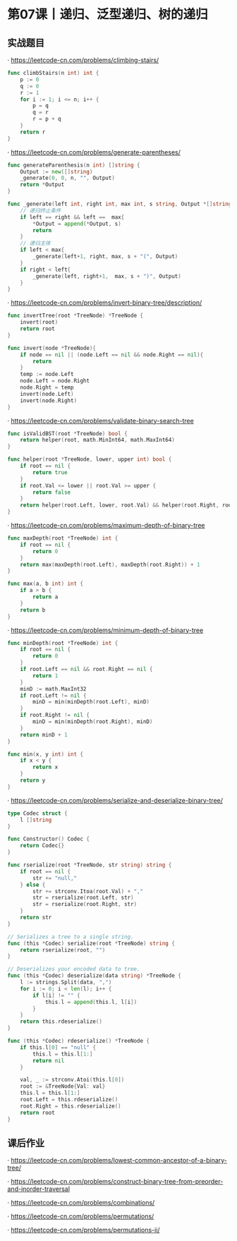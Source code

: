 # 第07课丨递归、泛型递归、树的递归

## 实战题目

· https://leetcode-cn.com/problems/climbing-stairs/

```go
func climbStairs(n int) int {
    p := 0
	q := 0
	r := 1
	for i := 1; i <= n; i++ {
		p = q
		q = r
		r = p + q
	}
	return r
}
```

· https://leetcode-cn.com/problems/generate-parentheses/

```go
func generateParenthesis(n int) []string {
	Output := new([]string)
	_generate(0, 0, n, "", Output)
	return *Output
}

func _generate(left int, right int, max int, s string, Output *[]string){
	// 递归终止条件
	if left == right && left ==  max{
		*Output = append(*Output, s)
		return
	}
	// 递归主体
	if left < max{
		_generate(left+1, right, max, s + "(", Output)
	}
	if right < left{
		_generate(left, right+1,  max, s + ")", Output)
	}
}
```

· https://leetcode-cn.com/problems/invert-binary-tree/description/
```go
func invertTree(root *TreeNode) *TreeNode {
	invert(root)
	return root
}

func invert(node *TreeNode){
	if node == nil || (node.Left == nil && node.Right == nil){
		return
	}
	temp := node.Left
	node.Left = node.Right
	node.Right = temp
	invert(node.Left)
	invert(node.Right)
}
```

· https://leetcode-cn.com/problems/validate-binary-search-tree

```go
func isValidBST(root *TreeNode) bool {
	return helper(root, math.MinInt64, math.MaxInt64)
}

func helper(root *TreeNode, lower, upper int) bool {
	if root == nil {
		return true
	}
	if root.Val <= lower || root.Val >= upper {
		return false
	}
	return helper(root.Left, lower, root.Val) && helper(root.Right, root.Val, upper)
}
```

· https://leetcode-cn.com/problems/maximum-depth-of-binary-tree

```go
func maxDepth(root *TreeNode) int {
	if root == nil {
		return 0
	}
	return max(maxDepth(root.Left), maxDepth(root.Right)) + 1
}

func max(a, b int) int {
	if a > b {
		return a
	}
	return b
}
```
· https://leetcode-cn.com/problems/minimum-depth-of-binary-tree

```go
func minDepth(root *TreeNode) int {
    if root == nil {
        return 0
    }
    if root.Left == nil && root.Right == nil {
        return 1
    }
    minD := math.MaxInt32
    if root.Left != nil {
        minD = min(minDepth(root.Left), minD)
    }
    if root.Right != nil {
        minD = min(minDepth(root.Right), minD)
    }
    return minD + 1
}

func min(x, y int) int {
    if x < y {
        return x
    }
    return y
}
```

· https://leetcode-cn.com/problems/serialize-and-deserialize-binary-tree/

```go
type Codec struct {
    l []string
}

func Constructor() Codec {
    return Codec{}    
}

func rserialize(root *TreeNode, str string) string {
    if root == nil {
        str += "null,"
    } else {
        str += strconv.Itoa(root.Val) + ","
        str = rserialize(root.Left, str)
        str = rserialize(root.Right, str)
    }
    return str
}

// Serializes a tree to a single string.
func (this *Codec) serialize(root *TreeNode) string {
    return rserialize(root, "")
}

// Deserializes your encoded data to tree.
func (this *Codec) deserialize(data string) *TreeNode {
    l := strings.Split(data, ",")
    for i := 0; i < len(l); i++ {
        if l[i] != "" {
            this.l = append(this.l, l[i])
        }
    }
    return this.rdeserialize()
}

func (this *Codec) rdeserialize() *TreeNode {
    if this.l[0] == "null" {
        this.l = this.l[1:]
        return nil
    }

    val, _ := strconv.Atoi(this.l[0])
    root := &TreeNode{Val: val}
    this.l = this.l[1:]
    root.Left = this.rdeserialize()
    root.Right = this.rdeserialize()
    return root
}
```



## 课后作业

· https://leetcode-cn.com/problems/lowest-common-ancestor-of-a-binary-tree/

· https://leetcode-cn.com/problems/construct-binary-tree-from-preorder-and-inorder-traversal

· https://leetcode-cn.com/problems/combinations/

· https://leetcode-cn.com/problems/permutations/

· https://leetcode-cn.com/problems/permutations-ii/